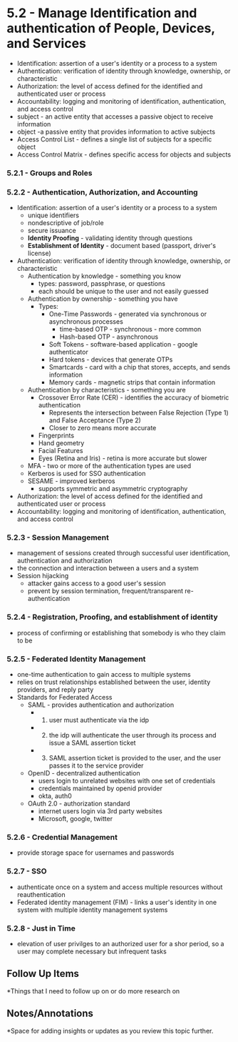 # 5.2 - Manage Identification and authentication of People, Devices, and Services
- Identification: assertion of a user's identity or a process to a system
- Authentication: verification of identity through knowledge, ownership, or characteristic
- Authorization: the level of access defined for the identified and authenticated user or process
- Accountability: logging and monitoring of identification, authentication, and access control
- subject - an active entity that accesses a passive object to receive information
- object -a passive entity that provides information to active subjects
- Access Control List - defines a single list of subjects for a specific object
- Access Control Matrix - defines specific access for objects and subjects
### 5.2.1 - Groups and Roles
### 5.2.2 - Authentication, Authorization, and Accounting
- Identification: assertion of a user's identity or a process to a system
	- unique identifiers
	- nondescriptive of job/role
	- secure issuance
	- **Identity Proofing** - validating identity through questions
	- **Establishment of Identity** - document based (passport, driver's license)
- Authentication: verification of identity through knowledge, ownership, or characteristic
	- Authentication by knowledge - something you know
		- types: password, passphrase, or questions
		- each should be unique to the user and not easily guessed
	- Authentication by ownership - something you have
		- Types:
			- One-Time Passwords - generated via synchronous or asynchronous processes
				- time-based OTP - synchronous - more common
				- Hash-based OTP - asynchronous
			- Soft Tokens - software-based application - google authenticator
			- Hard tokens - devices that generate OTPs
			- Smartcards - card with a chip that stores, accepts, and sends information
			- Memory cards - magnetic strips that contain information
	- Authentication by characteristics - something you are
		- Crossover Error Rate (CER) - identifies the accuracy of biometric authentication
			- Represents the intersection between False Rejection (Type 1) and False Acceptance (Type 2)
			- Closer to zero means more accurate
		- Fingerprints
		- Hand geometry
		- Facial Features
		- Eyes (Retina and Iris) - retina is more accurate but slower
	- MFA - two or more of the authentication types are used
	- Kerberos is used for SSO authentication
	- SESAME - improved kerberos
		- supports symmetric and asymmetric cryptography
- Authorization: the level of access defined for the identified and authenticated user or process
- Accountability: logging and monitoring of identification, authentication, and access control
### 5.2.3 - Session Management
- management of sessions created through successful user identification, authentication and authorization
- the connection and interaction between a users and a system
- Session hijacking
	- attacker gains access to a good user's session
	- prevent by session termination, frequent/transparent re-authentication
### 5.2.4 - Registration, Proofing, and establishment of identity
- process of confirming or establishing that somebody is who they claim to be
### 5.2.5 - Federated Identity Management
- one-time authentication to gain access to multiple systems
- relies on trust relationships established between the user, identity providers, and reply party
- Standards for Federated Access
	- SAML - provides authentication and authorization
		- 1. user must authenticate via the idp
		- 2. the idp will authenticate the user through its process and issue a SAML assertion ticket
		- 3. SAML assertion ticket is provided to the user, and the user passes it to the service provider
	- OpenID - decentralized authentication
		- users login to unrelated websites with one set of credentials
		- credentials maintained by openid  provider
		- okta, auth0
	- OAuth 2.0 - authorization standard
		- internet users login via 3rd party websites
		- Microsoft, google, twitter
### 5.2.6 - Credential Management
- provide storage space for usernames and passwords
### 5.2.7 - SSO
- authenticate once on a system and access multiple resources without reauthentication
- Federated identity management (FIM) - links a user's identity in one system with multiple identity management systems
### 5.2.8 - Just in Time
- elevation of user privilges to an authorized user for a shor period, so a user may complete necessary but infrequent tasks

## Follow Up Items
*Things that I need to follow up on or do more research on

## Notes/Annotations
*Space for adding insights or updates as you review this topic further.
